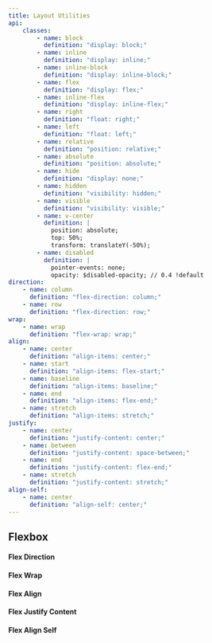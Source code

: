 ```yaml
---
title: Layout Utilities
api:
    classes:
        - name: block 
          definition: "display: block;"
        - name: inline
          definition: "display: inline;"
        - name: inline-block
          definition: "display: inline-block;"
        - name: flex
          definition: "display: flex;"
        - name: inline-flex
          definition: "display: inline-flex;"
        - name: right
          definition: "float: right;"
        - name: left
          definition: "float: left;"
        - name: relative
          definition: "position: relative;"
        - name: absolute
          definition: "position: absolute;"
        - name: hide
          definition: "display: none;"
        - name: hidden
          definition: "visibility: hidden;"
        - name: visible
          definition: "visibility: visible;"
        - name: v-center
          definition: |
            position: absolute;
            top: 50%;
            transform: translateY(-50%);
        - name: disabled
          definition: |
            pointer-events: none;
            opacity: $disabled-opacity; // 0.4 !default
direction:
    - name: column
      definition: "flex-direction: column;"
    - name: row
      definition: "flex-direction: row;"
wrap: 
    - name: wrap
      definition: "flex-wrap: wrap;"
align:
    - name: center
      definition: "align-items: center;"
    - name: start
      definition: "align-items: flex-start;"
    - name: baseline
      definition: "align-items: baseline;"
    - name: end
      definition: "align-items: flex-end;"
    - name: stretch
      definition: "align-items: stretch;"
justify:
    - name: center
      definition: "justify-content: center;"
    - name: between
      definition: "justify-content: space-between;"
    - name: end
      definition: "justify-content: flex-end;"
    - name: stretch
      definition: "justify-content: stretch;"
align-self:
    - name: center
      definition: "align-self: center;"
---
```


## Flexbox

#### Flex Direction

<styles-table :classes="direction"></styles-table>

#### Flex Wrap

<styles-table :classes="wrap"></styles-table>

#### Flex Align

<styles-table :classes="align"></styles-table>

#### Flex Justify Content

<styles-table :classes="justify"></styles-table>

#### Flex Align Self

<styles-table :classes="align-self"></styles-table>